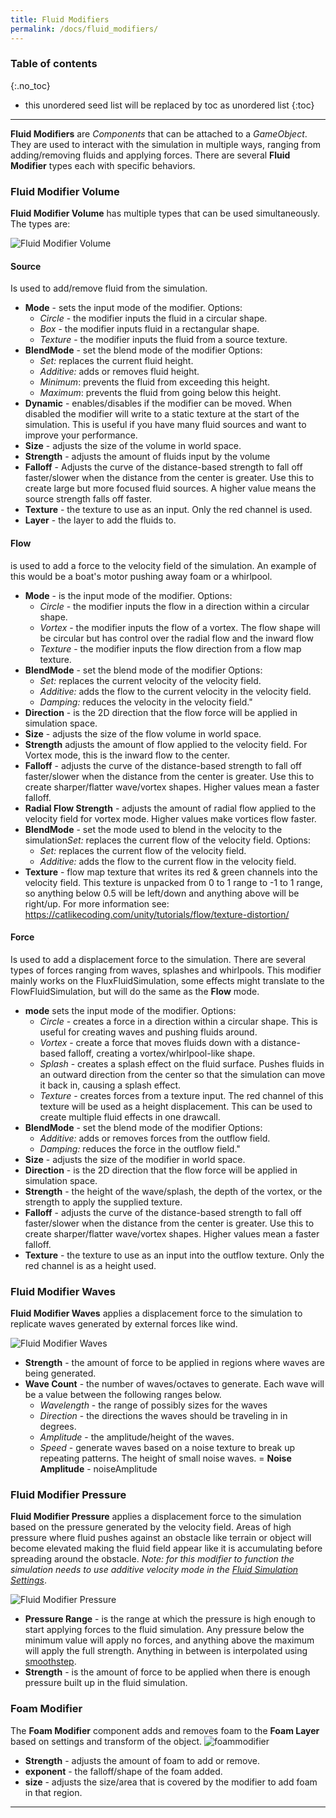 ```yaml
---
title: Fluid Modifiers
permalink: /docs/fluid_modifiers/
---
```


### Table of contents
{:.no_toc}
* this unordered seed list will be replaced by toc as unordered list
{:toc}
---

**Fluid Modifiers** are *Components* that can be attached to a *GameObject*. They are used to interact with the simulation in multiple ways, ranging from adding/removing fluids and applying forces. There are several **Fluid Modifier** types each with specific behaviors.

<a name="fluid-modifier-volume"></a>
### Fluid Modifier Volume

**Fluid Modifier Volume** has multiple types that can be used simultaneously. The types are:

![Fluid Modifier Volume](../../assets/images/fluidsource.png)

<a name="fluid-volume-source"></a>
#### Source

Is used to add/remove fluid from the simulation.
- **Mode** - sets the input mode of the modifier.
    Options:
    - *Circle* - the modifier inputs the fluid in a circular shape.
    - *Box* - the modifier inputs fluid in a rectangular shape.
    - *Texture* - the modifier inputs the fluid from a source texture.
 - **BlendMode** - set the blend mode of the modifier
    Options:
    - *Set:* replaces the current fluid height.
    - *Additive:* adds or removes fluid height.   
    - *Minimum*: prevents the fluid from exceeding this height.
    - *Maximum*: prevents the fluid from going below this height.
- **Dynamic** - enables/disables if the modifier can be moved. When disabled the modifier will write to a static texture at the start of the simulation. This is useful if you have many fluid sources and want to improve your performance.
- **Size** - adjusts the size of the volume in world space.
- **Strength** - adjusts the amount of fluids input by the volume
- **Falloff** - Adjusts the curve of the distance-based strength to fall off faster/slower when the distance from the center is greater. Use this to create large but more focused fluid sources. A higher value means the source strength falls off faster.
- **Texture** - the texture to use as an input. Only the red channel is used.
- **Layer** - the layer to add the fluids to.

<a name="fluid-volume-flow"></a>
#### Flow

is used to add a force to the velocity field of the simulation. An example of this would be a boat's motor pushing away foam or a whirlpool.

- **Mode** - is the input mode of the modifier.
    Options:
    - *Circle* - the modifier inputs the flow in a direction within a circular shape.
    - *Vortex* - the modifier inputs the flow of a vortex. The flow shape will be circular but has control over the radial flow and the inward flow
    - *Texture* - the modifier inputs the flow direction from a flow map texture.
 - **BlendMode** - set the blend mode of the modifier
    Options:
    - *Set:* replaces the current velocity of the velocity field.
    - *Additive:* adds the flow to the current velocity in the velocity field.
    - *Damping:* reduces the velocity in the velocity field." 
- **Direction** - is the 2D direction that the flow force will be applied in simulation space.
- **Size** - adjusts the size of the flow volume in world space.
- **Strength** adjusts the amount of flow applied to the velocity field. For Vortex mode, this is the inward flow to the center.
- **Falloff** - adjusts the curve of the distance-based strength to fall off faster/slower when the distance from the center is greater. Use this to create sharper/flatter wave/vortex shapes. Higher values mean a faster falloff.
- **Radial Flow Strength** - adjusts the amount of radial flow applied to the velocity field for vortex mode. Higher values make vortices flow faster.
- **BlendMode** - set the mode used to blend in the velocity to the simulation*Set:* replaces the current flow of the velocity field.
    Options:
    - *Set:* replaces the current flow of the velocity field.
    - *Additive:* adds the flow to the current flow in the velocity field. 
- **Texture** -  flow map texture that writes its red & green channels into the velocity field. This texture is unpacked from 0 to 1 range to -1 to 1 range, so anything below 0.5 will be left/down and anything above will be right/up. For more information see: https://catlikecoding.com/unity/tutorials/flow/texture-distortion/

<a name="fluid-volume-force"></a>
#### Force

Is used to add a displacement force to the simulation. There are several types of forces ranging from waves, splashes and whirlpools. This modifier mainly works on the FluxFluidSimulation, some effects might translate to the FlowFluidSimulation, but will do the same as the **Flow** mode.

- **mode** sets the input mode of the modifier.
    Options:
    - *Circle* - creates a force in a direction within a circular shape. This is useful for creating waves and pushing fluids around.
    - *Vortex* - create a force that moves fluids down with a distance-based falloff, creating a vortex/whirlpool-like shape.
    - *Splash* - creates a splash effect on the fluid surface. Pushes fluids in an outward direction from the center so that the simulation can move it back in, causing a splash effect.
    - *Texture* - creates forces from a texture input. The red channel of this texture will be used as a height displacement. This can be used to create multiple fluid effects in one drawcall.
 - **BlendMode** - set the blend mode of the modifier
    Options:
    - *Additive:* adds or removes forces from the outflow field.
    - *Damping:* reduces the force in the outflow field." 
- **Size** - adjusts the size of the modifier in world space.
- **Direction** - is the 2D direction that the flow force will be applied in simulation space.
- **Strength** - the height of the wave/splash, the depth of the vortex, or the strength to apply the supplied texture.
- **Falloff** - adjusts the curve of the distance-based strength to fall off faster/slower when the distance from the center is greater. Use this to create sharper/flatter wave/vortex shapes. Higher values mean a faster falloff.
- **Texture** - the texture to use as an input into the outflow texture. Only the red channel is as a height used. 

<a name="fluid-modifier-waves"></a>
### Fluid Modifier Waves

**Fluid Modifier Waves** applies a displacement force to the simulation to replicate waves generated by external forces like wind. 

![Fluid Modifier Waves](../../assets/images/fluidmodifier_waves.png)

- **Strength** - the amount of force to be applied in regions where waves are being generated.
- **Wave Count** - the number of waves/octaves to generate. Each wave will be a value between the following ranges below.
    - *Wavelength* - the range of possibly sizes for the waves
    - *Direction* - the directions the waves should be traveling in in degrees.
    - *Amplitude* - the amplitude/height of the waves.
    - *Speed* - generate waves based on a noise texture to break up repeating patterns. The height of small noise waves.
= **Noise Amplitude** - noiseAmplitude

<a name="fluid-modifier-pressure"></a>
### Fluid Modifier Pressure

**Fluid Modifier Pressure** applies a displacement force to the simulation based on the pressure generated by the velocity field. Areas of high pressure where fluid pushes against an obstacle like terrain or object will become elevated making the fluid field appear like it is accumulating before spreading around the obstacle. 
*Note: for this modifier to function the simulation needs to use additive velocity mode in the [Fluid Simulation Settings](../fluid_simulation_components#flux-fluid-simulation-settings)*.

![Fluid Modifier Pressure](../../assets/images/fluidmodifier_pressure.png)

- **Pressure Range** - is the range at which the pressure is high enough to start applying forces to the fluid simulation. Any pressure below the minimum value will apply no forces, and anything above the maximum will apply the full strength. Anything in between is interpolated using [smoothstep](https://en.wikipedia.org/wiki/Smoothstep).
- **Strength** - is the amount of force to be applied when there is enough pressure built up in the fluid simulation.

<a name="foam-modifier"></a>
### Foam Modifier

The **Foam Modifier** component adds and removes foam to the **Foam Layer** based on settings and transform of the object. 
![foammodifier](../../assets/images/foammodifier.png)

- **Strength** - adjusts the amount of foam to add or remove.
- **exponent** - the falloff/shape of the foam added.
- **size** - adjusts the size/area that is covered by the modifier to add foam in that region.

---

<div style="page-break-after: always;"></div>

<a name="interaction-scripting"></a>
